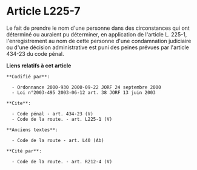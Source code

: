# Article L225-7

Le fait de prendre le nom d'une personne dans des circonstances qui ont déterminé ou auraient pu déterminer, en application
de l'article L. 225-1, l'enregistrement au nom de cette personne d'une condamnation judiciaire ou d'une décision
administrative est puni des peines prévues par l'article 434-23 du code pénal.

**Liens relatifs à cet article**

	**Codifié par**:

	  - Ordonnance 2000-930 2000-09-22 JORF 24 septembre 2000
	  - Loi n°2003-495 2003-06-12 art. 38 JORF 13 juin 2003

	**Cite**:

	  - Code pénal - art. 434-23 (V)
	  - Code de la route. - art. L225-1 (V)

	**Anciens textes**:

	  - Code de la route - art. L40 (Ab)

	**Cité par**:

	  - Code de la route. - art. R212-4 (V)
